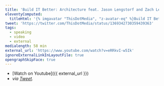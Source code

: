 ```yaml
---
title: 'Build IT Better: Architecture feat. Jason Lengstorf and Zach Leatherman'
eleventyComputed:
  titleHtml: '{% imgavatar "ThisDotMedia", "z-avatar-eq" %}Build IT Better: Architecture feat. {% imgavatar "jlengstorf", "z-avatar-eq" %}Jason Lengstorf and {% imgavatar "zachleat", "z-avatar-eq" %}Zach Leatherman'
tweet: 'https://twitter.com/ThisDotMedia/status/1369342730359439363'
tags:
  - speaking
  - video
  - external
medialength: 58 min
external_url: 'https://www.youtube.com/watch?v=eRRkvI-w5Ik'
ignoreExternalLinkInLayoutFile: true
opengraphSkipFace: true
---
```

<div><youtube-lite-player @slug="eRRkvI-w5Ik" @label="{{ title }}"></youtube-lite-player></div>

* [Watch on Youtube]({{ external_url }})
* _via [Tweet](https://twitter.com/ThisDotMedia/status/1369342730359439363)._
